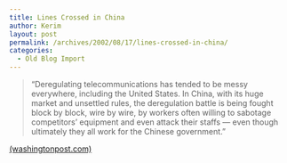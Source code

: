 ```yaml
---
title: Lines Crossed in China
author: Kerim
layout: post
permalink: /archives/2002/08/17/lines-crossed-in-china/
categories:
  - Old Blog Import
---
```


>   &#8220;Deregulating telecommunications has tended to be messy everywhere, including the United States. In China, with its huge market and unsettled rules, the deregulation battle is being fought block by block, wire by wire, by workers often willing to sabotage competitors&#8217; equipment and even attack their staffs &#8212; even though ultimately they all work for the Chinese government.&#8221;


<a href="http://www.washingtonpost.com/wp-dyn/articles/A28586-2002Aug16.html" onclick="_gaq.push(['_trackEvent', 'outbound-article', 'http://www.washingtonpost.com/wp-dyn/articles/A28586-2002Aug16.html', '(washingtonpost.com)']);" >(washingtonpost.com)</a>

